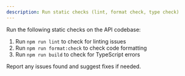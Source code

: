 ```yaml
---
description: Run static checks (lint, format check, type check)
---
```


Run the following static checks on the API codebase:
1. Run `npm run lint` to check for linting issues
2. Run `npm run format:check` to check code formatting
3. Run `npm run build` to check for TypeScript errors

Report any issues found and suggest fixes if needed.
